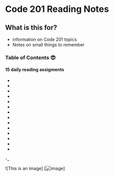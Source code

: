 # Code 201 Reading Notes

## What is this for?
- information on Code 201 topics 
- Notes on small things to remember 

### Table of Contents :sunglasses:

#### 15 daily reading assigments
-
-
-
-
-
-
-
-
-
-
-
-
-
-
-_


![This is an image] [![image](https://user-images.githubusercontent.com/112921754/189819459-6c3e48e8-182e-4f1a-81a5-1f3aaf3c1601.png)]
